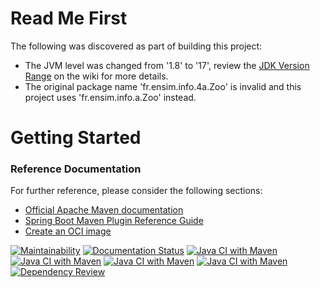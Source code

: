 # Read Me First
The following was discovered as part of building this project:

* The JVM level was changed from '1.8' to '17', review the [JDK Version Range](https://github.com/spring-projects/spring-framework/wiki/Spring-Framework-Versions#jdk-version-range) on the wiki for more details.
* The original package name 'fr.ensim.info.4a.Zoo' is invalid and this project uses 'fr.ensim.info.a.Zoo' instead.

# Getting Started

### Reference Documentation
For further reference, please consider the following sections:

* [Official Apache Maven documentation](https://maven.apache.org/guides/index.html)
* [Spring Boot Maven Plugin Reference Guide](https://docs.spring.io/spring-boot/docs/3.0.0/maven-plugin/reference/html/)
* [Create an OCI image](https://docs.spring.io/spring-boot/docs/3.0.0/maven-plugin/reference/html/#build-image)

[![Maintainability](https://api.codeclimate.com/v1/badges/1422dd731d028b298e38/maintainability)](https://codeclimate.com/github/florentin72/Zoo/maintainability)
[![Documentation Status](https://readthedocs.org/projects/zooa/badge/?version=latest)](https://zooa.readthedocs.io/en/latest/?badge=latest)
[![Java CI with Maven](https://github.com/florentin72/Zoo/actions/workflows/maven.yml/badge.svg)](https://github.com/florentin72/Zoo/actions/workflows/maven.yml)
[![Java CI with Maven](https://github.com/florentin72/Zoo/actions/workflows/maven-publish.yml/badge.svg)](https://github.com/florentin72/Zoo/actions/workflows/maven-publish.yml)
[![Java CI with Maven](https://github.com/florentin72/Zoo/actions/workflows/ant.yml/badge.svg)](https://github.com/florentin72/Zoo/actions/workflows/ant.yml)
[![Java CI with Maven](https://github.com/florentin72/Zoo/actions/workflows/maven.yml/badge.svg)](https://github.com/florentin72/Zoo/actions/workflows/maven.yml)
[![Dependency Review](https://github.com/florentin72/Zoo/actions/workflows/dependency-review.yml/badge.svg)](https://github.com/florentin72/Zoo/actions/workflows/dependency-review.yml)